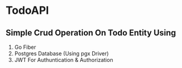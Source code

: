 # TodoAPI

## Simple Crud Operation On Todo Entity Using

1. Go Fiber
2. Postgres Database (Using pgx Driver)
3. JWT For Authuntication & Authorization
